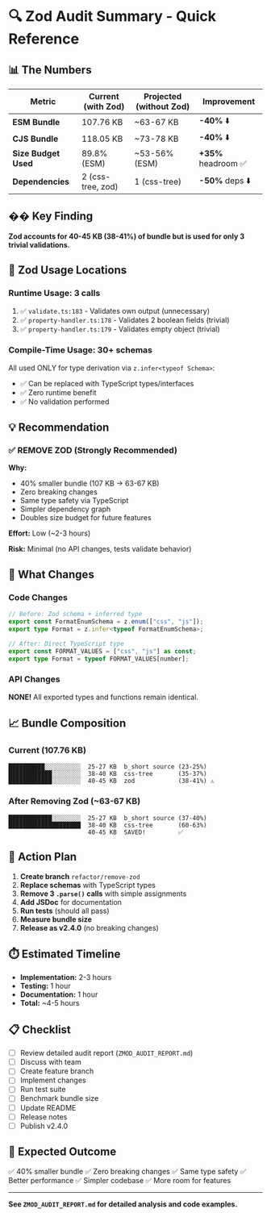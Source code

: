 # 🔍 Zod Audit Summary - Quick Reference

## 📊 The Numbers

| Metric | Current (with Zod) | Projected (without Zod) | Improvement |
|--------|-------------------|-------------------------|-------------|
| **ESM Bundle** | 107.76 KB | ~63-67 KB | **-40%** ⬇️ |
| **CJS Bundle** | 118.05 KB | ~73-78 KB | **-40%** ⬇️ |
| **Size Budget Used** | 89.8% (ESM) | ~53-56% (ESM) | **+35%** headroom ✅ |
| **Dependencies** | 2 (css-tree, zod) | 1 (css-tree) | **-50%** deps ⬇️ |

## �� Key Finding

**Zod accounts for 40-45 KB (38-41%) of bundle but is used for only 3 trivial validations.**

## 📍 Zod Usage Locations

### Runtime Usage: 3 calls

1. ✅ `validate.ts:183` - Validates own output (unnecessary)
2. ✅ `property-handler.ts:178` - Validates 2 boolean fields (trivial)
3. ✅ `property-handler.ts:179` - Validates empty object (trivial)

### Compile-Time Usage: 30+ schemas

All used ONLY for type derivation via `z.infer<typeof Schema>`:

- ✅ Can be replaced with TypeScript types/interfaces
- ✅ Zero runtime benefit
- ✅ No validation performed

## 💡 Recommendation

### ✅ REMOVE ZOD (Strongly Recommended)

**Why:**

- 40% smaller bundle (107 KB → 63-67 KB)
- Zero breaking changes
- Same type safety via TypeScript
- Simpler dependency graph
- Doubles size budget for future features

**Effort:** Low (~2-3 hours)

**Risk:** Minimal (no API changes, tests validate behavior)

## 🔄 What Changes

### Code Changes

```typescript
// Before: Zod schema + inferred type
export const FormatEnumSchema = z.enum(["css", "js"]);
export type Format = z.infer<typeof FormatEnumSchema>;

// After: Direct TypeScript type
export const FORMAT_VALUES = ["css", "js"] as const;
export type Format = typeof FORMAT_VALUES[number];
```

### API Changes

**NONE!** All exported types and functions remain identical.

## 📈 Bundle Composition

### Current (107.76 KB)

```
██████████░░░░░░░░░░  25-27 KB  b_short source (23-25%)
████████████░░░░░░░░  38-40 KB  css-tree       (35-37%)
████████████░░░░░░░░  40-45 KB  zod            (38-41%) ⚠️
```

### After Removing Zod (~63-67 KB)

```
████████████░░░░░░░░  25-27 KB  b_short source (37-40%)
████████████████████  38-40 KB  css-tree       (60-63%)
                      40-45 KB  SAVED!         ✅
```

## 🚀 Action Plan

1. **Create branch** `refactor/remove-zod`
2. **Replace schemas** with TypeScript types
3. **Remove 3 `.parse()` calls** with simple assignments
4. **Add JSDoc** for documentation
5. **Run tests** (should all pass)
6. **Measure bundle size**
7. **Release as v2.4.0** (no breaking changes)

## ⏱️ Estimated Timeline

- **Implementation:** 2-3 hours
- **Testing:** 1 hour
- **Documentation:** 1 hour
- **Total:** ~4-5 hours

## 📋 Checklist

- [ ] Review detailed audit report (`ZMOD_AUDIT_REPORT.md`)
- [ ] Discuss with team
- [ ] Create feature branch
- [ ] Implement changes
- [ ] Run test suite
- [ ] Benchmark bundle size
- [ ] Update README
- [ ] Release notes
- [ ] Publish v2.4.0

## 🎉 Expected Outcome

✅ 40% smaller bundle
✅ Zero breaking changes
✅ Same type safety
✅ Better performance
✅ Simpler codebase
✅ More room for features

---

**See `ZMOD_AUDIT_REPORT.md` for detailed analysis and code examples.**
